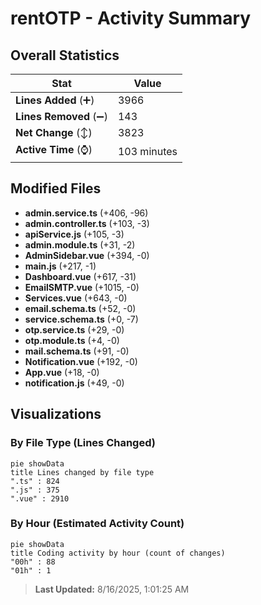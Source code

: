 # rentOTP - Activity Summary 

## Overall Statistics

| Stat                   | Value                                                             |
| ---------------------- | ----------------------------------------------------------------- |
| **Lines Added** (➕)   | 3966                                          |
| **Lines Removed** (➖) | 143                                        |
| **Net Change** (↕)    | 3823                |
| **Active Time** (⌚)   | 103 minutes |


## Modified Files
- **admin.service.ts** (+406, -96)
- **admin.controller.ts** (+103, -3)
- **apiService.js** (+105, -3)
- **admin.module.ts** (+31, -2)
- **AdminSidebar.vue** (+394, -0)
- **main.js** (+217, -1)
- **Dashboard.vue** (+617, -31)
- **EmailSMTP.vue** (+1015, -0)
- **Services.vue** (+643, -0)
- **email.schema.ts** (+52, -0)
- **service.schema.ts** (+0, -7)
- **otp.service.ts** (+29, -0)
- **otp.module.ts** (+4, -0)
- **mail.schema.ts** (+91, -0)
- **Notification.vue** (+192, -0)
- **App.vue** (+18, -0)
- **notification.js** (+49, -0)

## Visualizations

### By File Type (Lines Changed)

```mermaid
pie showData
title Lines changed by file type
".ts" : 824
".js" : 375
".vue" : 2910
```

### By Hour (Estimated Activity Count)

```mermaid
pie showData
title Coding activity by hour (count of changes)
"00h" : 88
"01h" : 1
```


> **Last Updated:** 8/16/2025, 1:01:25 AM